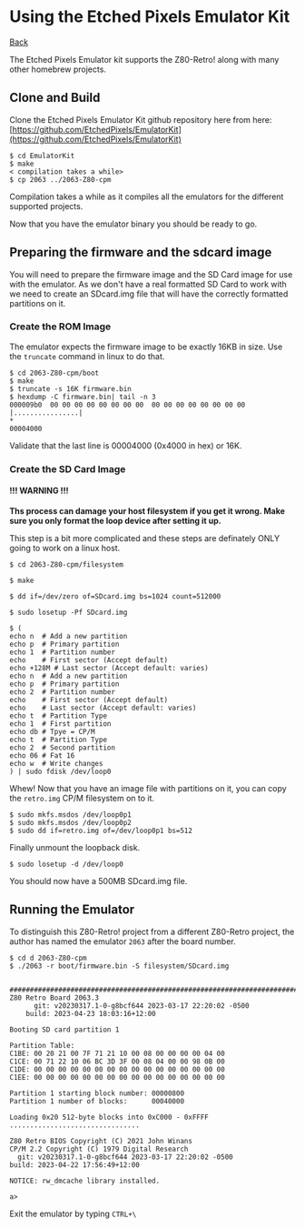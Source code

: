 # Using the Etched Pixels Emulator Kit

[Back](./README.md)

The Etched Pixels Emulator kit supports the Z80-Retro! along with many other 
homebrew projects.  

## Clone and Build

Clone the Etched Pixels Emulator Kit github repository here from here: 
[https://github.com/EtchedPixels/EmulatorKit](https://github.com/EtchedPixels/EmulatorKit)

```text
$ cd EmulatorKit
$ make
< compilation takes a while>
$ cp 2063 ../2063-Z80-cpm
```

Compilation takes a while as it compiles all the emulators for the different
supported projects.

Now that you have the emulator binary you should be ready to go.

## Preparing the firmware and the sdcard image

You will need to prepare the firmware image and the SD Card image for use
with the emulator.  As we don't have a real formatted SD Card to work with
we need to create an SDcard.img file that will have the correctly formatted
partitions on it.

### Create the ROM Image

The emulator expects the firmware image to be exactly 16KB in size.  Use the
`truncate` command in linux to do that.

```text
$ cd 2063-Z80-cpm/boot
$ make
$ truncate -s 16K firmware.bin
$ hexdump -C firmware.bin| tail -n 3
000009b0  00 00 00 00 00 00 00 00  00 00 00 00 00 00 00 00  |................|
*
00004000
```

Validate that the last line is 00004000 (0x4000 in hex) or 16K.

### Create the SD Card Image

#### !!! WARNING !!! ####

**Ths process can damage your host filesystem if you get it wrong.  Make sure you only format the loop device after setting it up.**

This step is a bit more complicated and these steps are definately ONLY going
to work on a linux host.

```text
$ cd 2063-Z80-cpm/filesystem

$ make

$ dd if=/dev/zero of=SDcard.img bs=1024 count=512000

$ sudo losetup -Pf SDcard.img

$ (
echo n  # Add a new partition
echo p  # Primary partition
echo 1  # Partition number
echo    # First sector (Accept default)
echo +128M # Last sector (Accept default: varies)
echo n  # Add a new partition
echo p  # Primary partition
echo 2  # Partition number
echo    # First sector (Accept default)
echo    # Last sector (Accept default: varies)
echo t  # Partition Type
echo 1  # First partition
echo db # Tpye = CP/M
echo t  # Partition Type
echo 2  # Second partition
echo 06 # Fat 16
echo w  # Write changes
) | sudo fdisk /dev/loop0
```

Whew! Now that you have an image file with partitions on it, you can copy the
`retro.img` CP/M filesystem on to it.

```text
$ sudo mkfs.msdos /dev/loop0p1
$ sudo mkfs.msdos /dev/loop0p2
$ sudo dd if=retro.img of=/dev/loop0p1 bs=512
```

Finally unmount the loopback disk.

```text
$ sudo losetup -d /dev/loop0
```

You should now have a 500MB SDcard.img file.

## Running the Emulator
To distinguish this Z80-Retro! project from a different
Z80-Retro project, the author has named the emulator `2063` after the board
number.

```text
$ cd d 2063-Z80-cpm
$ ./2063 -r boot/firmware.bin -S filesystem/SDcard.img


##############################################################################
Z80 Retro Board 2063.3
      git: v20230317.1-0-g8bcf644 2023-03-17 22:20:02 -0500
    build: 2023-04-23 18:03:16+12:00

Booting SD card partition 1

Partition Table:
C1BE: 00 20 21 00 7F 71 21 10 00 08 00 00 00 00 04 00
C1CE: 00 71 22 10 06 BC 3D 3F 00 08 04 00 00 98 0B 00
C1DE: 00 00 00 00 00 00 00 00 00 00 00 00 00 00 00 00
C1EE: 00 00 00 00 00 00 00 00 00 00 00 00 00 00 00 00

Partition 1 starting block number: 00000800
Partition 1 number of blocks:      00040000

Loading 0x20 512-byte blocks into 0xC000 - 0xFFFF
................................

Z80 Retro BIOS Copyright (C) 2021 John Winans
CP/M 2.2 Copyright (C) 1979 Digital Research
  git: v20230317.1-0-g8bcf644 2023-03-17 22:20:02 -0500
build: 2023-04-22 17:56:49+12:00

NOTICE: rw_dmcache library installed.

a>
```

Exit the emulator by typing `CTRL+\`
